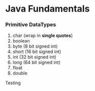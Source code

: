 # Java Fundamentals

### Primitive DataTypes
1. char (wrap in **single quotes**)
2. boolean
3. byte (8 bit signed int)
4. short (16 bit signed int)
5. int (32 bit signed int)
6. long (64 bit signed int)
7. float
8. double

Testing
